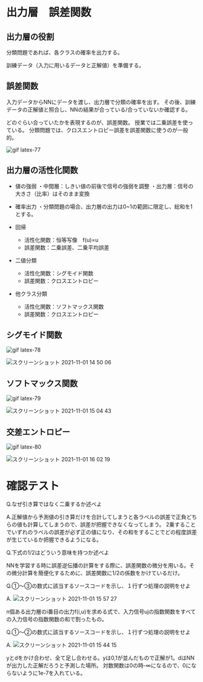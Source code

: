 # 出力層　誤差関数

## 出力層の役割
分類問題であれば、各クラスの確率を出力する。

訓練データ（入力に用いるデータと正解値）を準備する。

## 誤差関数
入力データからNNにデータを渡し、出力層で分類の確率を出す。
その後、訓練データの正解値と照合し、NNの結果が合っている/合っていないか確認する。

どのぐらい合っていたかを表現するのが、誤差関数。
授業では二乗誤差を使っている。
分類問題では、クロスエントロピー誤差を誤差関数に使うのが一般的。

![gif latex-77](https://user-images.githubusercontent.com/85814165/139612182-b4c718a8-033f-40d6-b6b0-1b2f9327df91.gif)

## 出力層の活性化関数
- 値の強弱
・中間層：しきい値の前後で信号の強弱を調整
・出力層：信号の大きさ（比率）はそのまま変換

- 確率出力
・分類問題の場合、出力層の出力は0~1の範囲に限定し、総和を1とする。

- 回帰
  - 活性化関数：恒等写像　f(u)=u
  - 誤差関数：二乗誤差、二乗平均誤差
- 二値分類
  - 活性化関数：シグモイド関数
  - 誤差関数：クロスエントロピー 
- 他クラス分類
  - 活性化関数：ソフトマックス関数
  - 誤差関数：クロスエントロピー 

## シグモイド関数

![gif latex-78](https://user-images.githubusercontent.com/85814165/139627326-bb17deed-15b9-4405-8e3a-0d106764eba8.gif)

![スクリーンショット 2021-11-01 14 50 06](https://user-images.githubusercontent.com/85814165/139627384-c08c00b9-07cc-411e-b67f-6e01c9f7e2c4.png)

## ソフトマックス関数

![gif latex-79](https://user-images.githubusercontent.com/85814165/139628201-e6064671-399c-4b12-ae9c-b275079a36fa.gif)

![スクリーンショット 2021-11-01 15 04 43](https://user-images.githubusercontent.com/85814165/139628623-3191d26b-a661-4a35-818c-43ba99fdffb6.png)

## 交差エントロピー

![gif latex-80](https://user-images.githubusercontent.com/85814165/139634101-50021fdf-7c8c-4bc3-9a75-2b33e1f260b6.gif)

![スクリーンショット 2021-11-01 16 02 19](https://user-images.githubusercontent.com/85814165/139634034-80fdd812-e63f-4d70-b989-d79ff7ef6feb.png)

# 確認テスト

Q.なぜ引き算ではなく二乗するか述べよ

A.正解値から予測値の引き算だけを合計してしまうと各ラベルの誤差で正負どちらの値も計算してしまうので、誤差が把握できなくなってしまう。
2乗することでいずれのラベルの誤差が必ず正の値になり、その和をすることでどの程度誤差が生じているか把握できるようになる。

Q.下式の1/2はどういう意味を持つか述べよ

NNを学習する時に誤差逆伝播の計算をする際に、誤差関数の微分を用いる。その微分計算を簡便化するために、誤差関数に1/2の係数をかけているだけ。

Q.①〜③の数式に該当するソースコードを示し、１行ずつ処理の説明をせよ

A.
![スクリーンショット 2021-11-01 15 57 27](https://user-images.githubusercontent.com/85814165/139633478-80b86968-8b24-4ca4-aad9-176bec5a15c1.png)

n個ある出力層のi番目の出力f(i,u)を求める式で、入力信号ujの指数関数をすべての入力信号の指数関数の和で割ったもの。

Q.①〜②の数式に該当するソースコードを示し、１行ずつ処理の説明をせよ

A.
![スクリーンショット 2021-11-01 15 44 15](https://user-images.githubusercontent.com/85814165/139632199-dce2e220-208d-435f-8f0b-7a39df1ebe5d.png)

yとdをかけ合わせ、全て足し合わせる。yは0,1が並んだもので正解が1。dはNNが出力した正解だろうと予測した場所。
対数関数は0の時-∞になるので、0にならないように1e-7を入れている。
